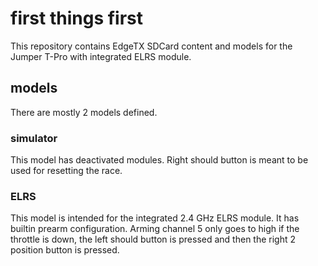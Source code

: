 # first things first

This repository contains EdgeTX SDCard content and models for the Jumper T-Pro with integrated ELRS module.

## models

There are mostly 2 models defined.

### simulator

This model has deactivated modules. Right should button is meant to be used for resetting the race.

### ELRS

This model is intended for the integrated 2.4 GHz ELRS module. It has builtin prearm configuration. Arming channel 5 only goes to high if the throttle is down, the left should button is pressed and then the right 2 position button is pressed.
